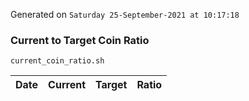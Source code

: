 Generated on `Saturday 25-September-2021 at 10:17:18`

### Current to Target Coin Ratio
`current_coin_ratio.sh`

Date|Current|Target|Ratio
---|---|---|---
